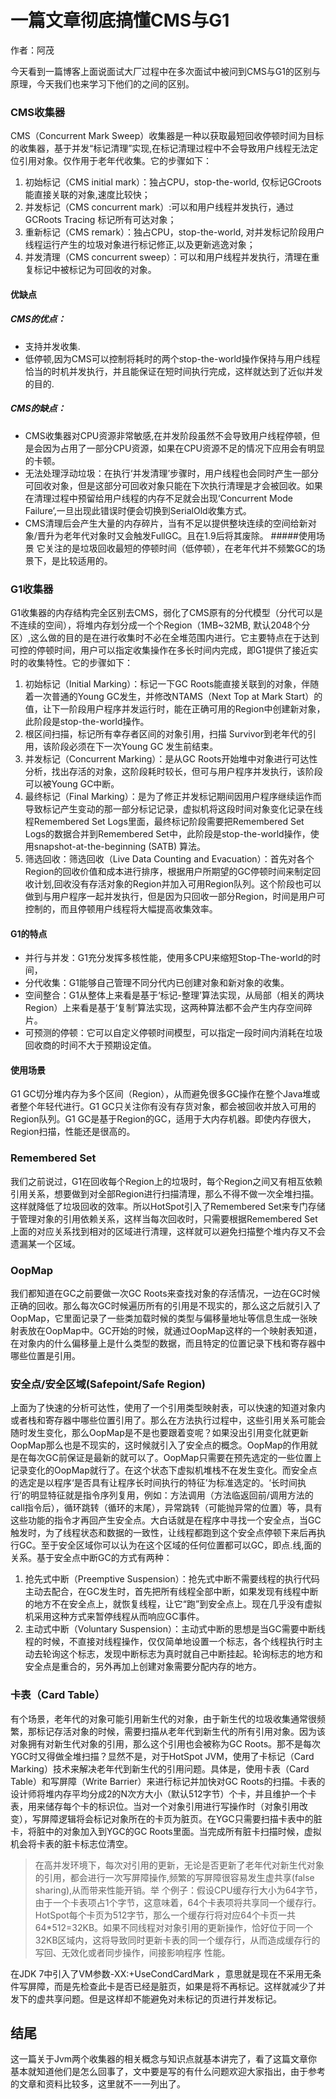 # 一篇文章彻底搞懂CMS与G1
作者：阿茂

今天看到一篇博客上面说面试大厂过程中在多次面试中被问到CMS与G1的区别与原理，今天我们也来学习下他们的之间的区别。
### CMS收集器
CMS（Concurrent Mark Sweep）收集器是一种以获取最短回收停顿时间为目标的收集器，基于并发“标记清理”实现,在标记清理过程中不会导致用户线程无法定位引用对象。仅作用于老年代收集。它的步骤如下：
1. 初始标记（CMS initial mark）：独占CPU，stop-the-world, 仅标记GCroots能直接关联的对象,速度比较快；
2. 并发标记（CMS concurrent mark）:可以和用户线程并发执行，通过GCRoots Tracing 标记所有可达对象；
3. 重新标记（CMS remark）：独占CPU，stop-the-world, 对并发标记阶段用户线程运行产生的垃圾对象进行标记修正,以及更新逃逸对象；
4. 并发清理（CMS concurrent sweep）：可以和用户线程并发执行，清理在重复标记中被标记为可回收的对象。
#### 优缺点
##### CMS的优点：
- 支持并发收集.
- 低停顿,因为CMS可以控制将耗时的两个stop-the-world操作保持与用户线程恰当的时机并发执行，并且能保证在短时间执行完成，这样就达到了近似并发的目的.
##### CMS的缺点：
- CMS收集器对CPU资源非常敏感,在并发阶段虽然不会导致用户线程停顿，但是会因为占用了一部分CPU资源，如果在CPU资源不足的情况下应用会有明显的卡顿。
- 无法处理浮动垃圾：在执行‘并发清理’步骤时，用户线程也会同时产生一部分可回收对象，但是这部分可回收对象只能在下次执行清理是才会被回收。如果在清理过程中预留给用户线程的内存不足就会出现‘Concurrent Mode Failure’,一旦出现此错误时便会切换到SerialOld收集方式。
- CMS清理后会产生大量的内存碎片，当有不足以提供整块连续的空间给新对象/晋升为老年代对象时又会触发FullGC。且在1.9后将其废除。
#####使用场景
它关注的是垃圾回收最短的停顿时间（低停顿），在老年代并不频繁GC的场景下，是比较适用的。
### G1收集器
G1收集器的内存结构完全区别去CMS，弱化了CMS原有的分代模型（分代可以是不连续的空间），将堆内存划分成一个个Region（1MB~32MB, 默认2048个分区）,这么做的目的是在进行收集时不必在全堆范围内进行。它主要特点在于达到可控的停顿时间，用户可以指定收集操作在多长时间内完成，即G1提供了接近实时的收集特性。它的步骤如下：
1. 初始标记（Initial Marking）：标记一下GC Roots能直接关联到的对象，伴随着一次普通的Young GC发生，并修改NTAMS（Next Top at Mark Start）的值，让下一阶段用户程序并发运行时，能在正确可用的Region中创建新对象，此阶段是stop-the-world操作。
2. 根区间扫描，标记所有幸存者区间的对象引用，扫描 Survivor到老年代的引用，该阶段必须在下一次Young GC 发生前结束。
3. 并发标记（Concurrent Marking）：是从GC Roots开始堆中对象进行可达性分析，找出存活的对象，这阶段耗时较长，但可与用户程序并发执行，该阶段可以被Young GC中断。
4. 最终标记（Final Marking）：是为了修正并发标记期间因用户程序继续运作而导致标记产生变动的那一部分标记记录，虚拟机将这段时间对象变化记录在线程Remembered Set Logs里面，最终标记阶段需要把Remembered Set Logs的数据合并到Remembered Set中，此阶段是stop-the-world操作，使用snapshot-at-the-beginning (SATB) 算法。
5. 筛选回收：筛选回收（Live Data Counting and Evacuation）：首先对各个Region的回收价值和成本进行排序，根据用户所期望的GC停顿时间来制定回收计划,回收没有存活对象的Region并加入可用Region队列。这个阶段也可以做到与用户程序一起并发执行，但是因为只回收一部分Region，时间是用户可控制的，而且停顿用户线程将大幅提高收集效率。
#### G1的特点
- 并行与并发：G1充分发挥多核性能，使用多CPU来缩短Stop-The-world的时间，
- 分代收集：G1能够自己管理不同分代内已创建对象和新对象的收集。
- 空间整合：G1从整体上来看是基于‘标记-整理’算法实现，从局部（相关的两块Region）上来看是基于‘复制’算法实现，这两种算法都不会产生内存空间碎片。
- 可预测的停顿：它可以自定义停顿时间模型，可以指定一段时间内消耗在垃圾回收商的时间不大于预期设定值。
#### 使用场景
G1 GC切分堆内存为多个区间（Region），从而避免很多GC操作在整个Java堆或者整个年轻代进行。G1 GC只关注你有没有存货对象，都会被回收并放入可用的Region队列。G1 GC是基于Region的GC，适用于大内存机器。即使内存很大，Region扫描，性能还是很高的。
### Remembered Set
我们之前说过，G1在回收每个Region上的垃圾时，每个Region之间又有相互依赖引用关系，想要做到对全部Region进行扫描清理，那么不得不做一次全堆扫描。这样就降低了垃圾回收的效率。所以HotSpot引入了Remembered Set来专门存储于管理对象的引用依赖关系，这样当每次回收时，只需要根据Remembered Set上面的对应关系找到相对的区域进行清理，这样就可以避免扫描整个堆内存又不会遗漏某一个区域。
### OopMap
我们都知道在GC之前要做一次GC Roots来查找对象的存活情况，一边在GC时候正确的回收。那么每次GC时候遍历所有的引用是不现实的，那么这之后就引入了OopMap，它里面记录了一些类加载时候的类型与偏移量地址等信息生成一张映射表放在OopMap中。GC开始的时候，就通过OopMap这样的一个映射表知道，在对象内的什么偏移量上是什么类型的数据，而且特定的位置记录下栈和寄存器中哪些位置是引用。
### 安全点/安全区域(Safepoint/Safe Region)
上面为了快速的分析可达性，使用了一个引用类型映射表，可以快速的知道对象内或者栈和寄存器中哪些位置引用了。那么在方法执行过程中，这些引用关系可能会随时发生变化，那么OopMap是不是也要跟着变呢？如果没出引用变化就更新OopMap那么也是不现实的，这时候就引入了安全点的概念。OopMap的作用就是在每次GC前保证是最新的就可以了。OopMap只需要在预先选定的一些位置上记录变化的OopMap就行了。在这个状态下虚拟机堆栈不在发生变化。而安全点的选定是以程序‘是否具有让程序长时间执行的特征’为标准选定的。‘长时间执行’的明显特征就是指令序列复用，例如：方法调用（方法临返回前/调用方法的call指令后），循环跳转（循环的末尾），异常跳转（可能抛异常的位置）等，具有这些功能的指令才再回产生安全点。大白话就是在程序中寻找一个安全点，当GC触发时，为了线程状态和数据的一致性，让线程都跑到这个安全点停顿下来后再执行GC。至于安全区域你可以认为在这个区域的任何位置都可以GC，即点.线,面的关系。基于安全点中断GC的方式有两种：
1. 抢先式中断（Preemptive Suspension）：抢先式中断不需要线程的执行代码主动去配合，在GC发生时，首先把所有线程全部中断，如果发现有线程中断的地方不在安全点上，就恢复线程，让它“跑”到安全点上。现在几乎没有虚拟机采用这种方式来暂停线程从而响应GC事件。
2. 主动式中断（Voluntary Suspension）：主动式中断的思想是当GC需要中断线程的时候，不直接对线程操作，仅仅简单地设置一个标志，各个线程执行时主动去轮询这个标志，发现中断标志为真时就自己中断挂起。轮询标志的地方和安全点是重合的，另外再加上创建对象需要分配内存的地方。
### 卡表（Card Table）
有个场景，老年代的对象可能引用新生代的对象，由于新生代的垃圾收集通常很频繁，那标记存活对象的时候，需要扫描从老年代到新生代的所有引用对象。因为该对象拥有对新生代对象的引用，那么这个引用也会被称为GC Roots。那不是每次YGC时又得做全堆扫描？显然不是，对于HotSpot JVM，使用了卡标记（Card Marking）技术来解决老年代到新生代的引用问题。具体是，使用卡表（Card Table）和写屏障（Write Barrier）来进行标记并加快对GC Roots的扫描。卡表的设计师将堆内存平均分成2的N次方大小（默认512字节）个卡，并且维护一个卡表，用来储存每个卡的标识位。当对一个对象引用进行写操作时（对象引用改变），写屏障逻辑将会标记对象所在的卡页为脏页。在YGC只需要扫描卡表中的脏卡，将脏中的对象加入到YGC的GC Roots里面。当完成所有脏卡扫描时候，虚拟机会将卡表的脏卡标志位清空。
> 在高并发环境下，每次对引用的更新，无论是否更新了老年代对新生代对象的引用，都会进行一次写屏障操作,频繁的写屏障很容易发生虚共享(false sharing),从而带来性能开销。举
>个例子：假设CPU缓存行大小为64字节，由于一个卡表项占1个字节，这意味着，64个卡表项将共享同一个缓存行。HotSpot每个卡页为512字节，那么一个缓存行将对应64个卡页一共
>64*512=32KB。如果不同线程对对象引用的更新操作，恰好位于同一个32KB区域内，这将导致同时更新卡表的同一个缓存行，从而造成缓存行的写回、无效化或者同步操作，间接影响程序
>性能。

在JDK 7中引入了VM参数-XX:+UseCondCardMark ，意思就是现在不采用无条件写屏障，而是先检查此卡是否已经是脏页，如果是将不再标记。这样就减少了并发下的虚共享问题。但是这样却不能避免对未标记的页进行并发标记。

## 结尾
这一篇关于Jvm两个收集器的相关概念与知识点就基本讲完了，看了这篇文章你基本就知道他们是怎么回事了，文中要是写的有什么问题欢迎大家指出，由于参考的文章和资料比较多，这里就不一一列出了。
